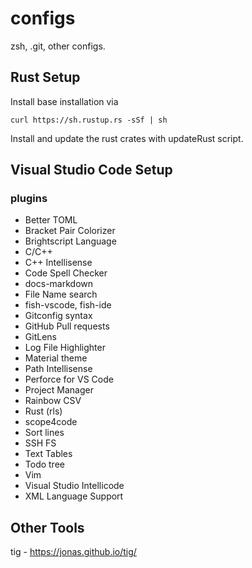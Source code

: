 # configs

zsh, .git, other configs.

## Rust Setup

Install base installation via

``` 
curl https://sh.rustup.rs -sSf | sh
```

Install and update the rust crates with updateRust script.

## Visual Studio Code Setup

### plugins

* Better TOML 
* Bracket Pair Colorizer
* Brightscript Language
* C/C++
* C++ Intellisense
* Code Spell Checker
* docs-markdown
* File Name search
* fish-vscode, fish-ide
* Gitconfig syntax
* GitHub Pull requests 
* GitLens
* Log File Highlighter
* Material theme
* Path Intellisense
* Perforce for VS Code 
* Project Manager
* Rainbow CSV
* Rust (rls)
* scope4code
* Sort lines
* SSH FS 
* Text Tables 
* Todo tree
* Vim
* Visual Studio Intellicode
* XML Language Support 

## Other Tools
tig - https://jonas.github.io/tig/

